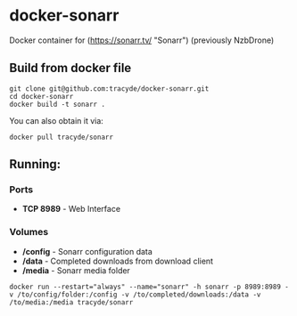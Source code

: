# docker-sonarr
Docker container for (https://sonarr.tv/ "Sonarr") (previously NzbDrone)

## Build from docker file

```
git clone git@github.com:tracyde/docker-sonarr.git
cd docker-sonarr
docker build -t sonarr .
```

You can also obtain it via:

```
docker pull tracyde/sonarr
```

## Running:

### Ports
- **TCP 8989** - Web Interface

### Volumes
- **/config** - Sonarr configuration data
- **/data** - Completed downloads from download client
- **/media** - Sonarr media folder

```
docker run --restart="always" --name="sonarr" -h sonarr -p 8989:8989 -v /to/config/folder:/config -v /to/completed/downloads:/data -v /to/media:/media tracyde/sonarr
```
